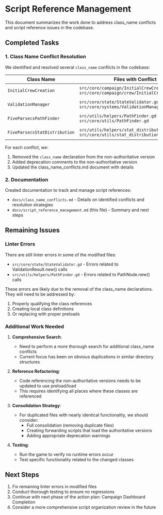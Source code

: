 # Script Reference Management

This document summarizes the work done to address class_name conflicts and script reference issues in the codebase.

## Completed Tasks

### 1. Class Name Conflict Resolution

We identified and resolved several `class_name` conflicts in the codebase:

| Class Name | Files with Conflict | Resolution |
|------------|---------------------|------------|
| `InitialCrewCreation` | `src/core/campaign/InitialCrewCreation.gd`<br>`src/core/campaign/crew/InitialCrewCreation.gd` | Kept in crew/InitialCrewCreation.gd |
| `ValidationManager` | `src/core/state/StateValidator.gd`<br>`src/core/systems/ValidationManager.gd` | Kept in systems/ValidationManager.gd |
| `FiveParsecsPathFinder` | `src/utils/helpers/PathFinder.gd`<br>`src/core/utils/PathFinder.gd` | Kept in core/utils/PathFinder.gd |
| `FiveParsecsStatDistribution` | `src/utils/helpers/stat_distribution.gd`<br>`src/core/utils/stat_distribution.gd` | Kept in core/utils/stat_distribution.gd |

For each conflict, we:
1. Removed the `class_name` declaration from the non-authoritative version
2. Added deprecation comments to the non-authoritative version
3. Updated the class_name_conflicts.md document with details

### 2. Documentation

Created documentation to track and manage script references:
- `docs/class_name_conflicts.md` - Details on identified conflicts and resolution strategies
- `docs/script_reference_management.md` (this file) - Summary and next steps

## Remaining Issues

### Linter Errors

There are still linter errors in some of the modified files:
- `src/core/state/StateValidator.gd` - Errors related to ValidationResult.new() calls
- `src/utils/helpers/PathFinder.gd` - Errors related to PathNode.new() calls

These errors are likely due to the removal of the class_name declarations. They will need to be addressed by:
1. Properly qualifying the class references
2. Creating local class definitions
3. Or replacing with proper preloads

### Additional Work Needed

1. **Comprehensive Search**:
   - Need to perform a more thorough search for additional class_name conflicts
   - Current focus has been on obvious duplications in similar directory structures

2. **Reference Refactoring**:
   - Code referencing the non-authoritative versions needs to be updated to use preload/load
   - This requires identifying all places where these classes are referenced

3. **Consolidation Strategy**:
   - For duplicated files with nearly identical functionality, we should consider:
     - Full consolidation (removing duplicate files)
     - Creating forwarding scripts that load the authoritative versions
     - Adding appropriate deprecation warnings

4. **Testing**:
   - Run the game to verify no runtime errors occur
   - Test specific functionality related to the changed classes

## Next Steps

1. Fix remaining linter errors in modified files
2. Conduct thorough testing to ensure no regressions
3. Continue with next phase of the action plan: Campaign Dashboard Completion
4. Consider a more comprehensive script organization review in the future 